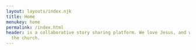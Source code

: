 ```yaml
---
layout: layouts/index.njk
title: Home
menukey: home
permalink: /index.html
header: is a collaborative story sharing platform. We love Jesus, and we love
  the church.
---
```


